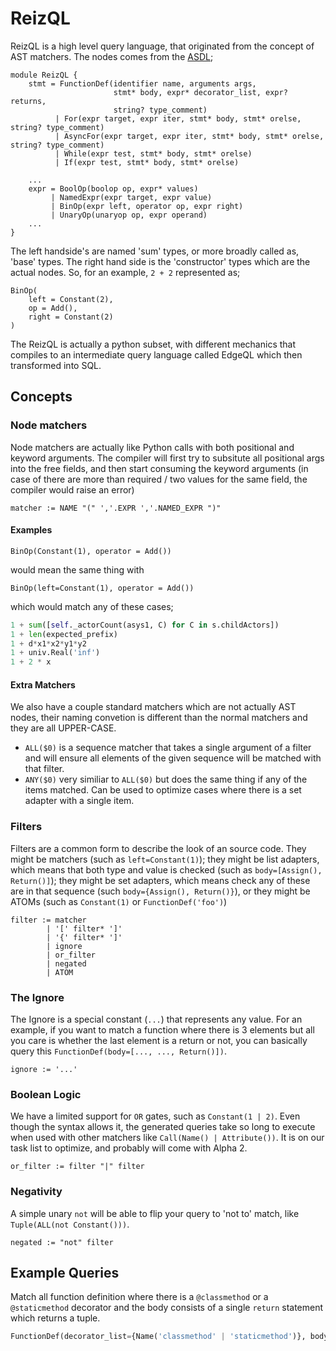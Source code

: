 # ReizQL

ReizQL is a high level query language, that originated from
the concept of AST matchers. The nodes comes from the [ASDL](https://github.com/reizio/reiz.io/blob/master/static/Python-reiz.asdl);
```
module ReizQL {
    stmt = FunctionDef(identifier name, arguments args,
                       stmt* body, expr* decorator_list, expr? returns,
                       string? type_comment)
          | For(expr target, expr iter, stmt* body, stmt* orelse, string? type_comment)
          | AsyncFor(expr target, expr iter, stmt* body, stmt* orelse, string? type_comment)
          | While(expr test, stmt* body, stmt* orelse)
          | If(expr test, stmt* body, stmt* orelse)

    ...
    expr = BoolOp(boolop op, expr* values)
         | NamedExpr(expr target, expr value)
         | BinOp(expr left, operator op, expr right)
         | UnaryOp(unaryop op, expr operand)
    ...
}
```


The left handside's are named 'sum' types, or more broadly called as, 'base' types. The right
hand side is the 'constructor' types which are the actual nodes. So, for an example, `2 + 2`
represented as;
```
BinOp(
    left = Constant(2),
    op = Add(),
    right = Constant(2)
)
```

The ReizQL is actually a python subset, with different mechanics
that compiles to an intermediate query language called EdgeQL
which then transformed into SQL.

## Concepts
### Node matchers
Node matchers are actually like Python calls with both positional and keyword
arguments. The compiler will first try to subsitute all positional args into
the free fields, and then start consuming the keyword arguments (in case of
there are more than required / two values for the same field, the compiler
would raise an error)

```
matcher := NAME "(" ','.EXPR ','.NAMED_EXPR ")"
```
#### Examples
```
BinOp(Constant(1), operator = Add())
```
would mean the same thing with
```
BinOp(left=Constant(1), operator = Add())
```
which would match any of these cases;
```py
1 + sum([self._actorCount(asys1, C) for C in s.childActors])
1 + len(expected_prefix)
1 + d*x1*x2*y1*y2
1 + univ.Real('inf')
1 + 2 * x
```

#### Extra Matchers
We also have a couple standard matchers which are not actually AST nodes,
their naming convetion is different than the normal matchers and they are
all UPPER-CASE.

- `ALL($0)` is a sequence matcher that takes a single argument of a filter
  and will ensure all elements of the given sequence will be matched with 
  that filter.
- `ANY($0)` very similiar to `ALL($0)` but does the same thing if any of
  the items matched. Can be used to optimize cases where there is a set
  adapter with a single item.

### Filters
Filters are a common form to describe the look of an source code.
They might be matchers (such as `left=Constant(1)`); they might be
list adapters, which means that both type and value is checked (such
as `body=[Assign(), Return()]`); they might be set adapters, which
means check any of these are in that sequence (such `body={Assign(),
Return()}`), or they might be ATOMs (such as `Constant(1)` or
`FunctionDef('foo')`)
```
filter := matcher
        | '[' filter* ']'
        | '{' filter* ']'
        | ignore
        | or_filter
        | negated
        | ATOM
```

### The Ignore
The Ignore is a special constant (`...`) that represents any value.
For an example, if you want to match a function where there is 3
elements but all you care is whether the last element is a return
or not, you can basically query this `FunctionDef(body=[..., ..., Return()])`.

```
ignore := '...'
```

### Boolean Logic
We have a limited support for `OR` gates, such as `Constant(1 | 2)`.
Even though the syntax allows it, the generated queries take so long
to execute when used with other matchers like `Call(Name() | Attribute())`.
It is on our task list to optimize, and probably will come with Alpha 2.
```
or_filter := filter "|" filter
```

### Negativity
A simple unary `not` will be able to flip your query to 'not to' match,
like `Tuple(ALL(not Constant()))`.
```
negated := "not" filter
```

## Example Queries
Match all function definition where there is a `@classmethod` or a `@staticmethod`
decorator and the body consists of a single `return` statement which returns a tuple.
```py
FunctionDef(decorator_list={Name('classmethod' | 'staticmethod')}, body = [Return(Tuple())])
```

